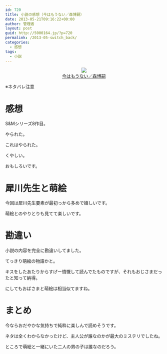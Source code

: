 ```yaml
---
id: 720
title: 小説の感想（今はもうない／森博嗣）
date: 2013-05-21T09:16:22+00:00
author: 管理者
layout: post
guid: http://5000164.jp/?p=720
permalink: /2013-05-switch_back/
categories:
  - 感想
tags:
  - 小説
---
```

<div style="text-align: center;">
  <a href="http://www.amazon.co.jp/gp/product/4062730979/ref=as_li_ss_il?ie=UTF8&#038;camp=247&#038;creative=7399&#038;creativeASIN=4062730979&#038;linkCode=as2&#038;tag=5000164-22"><img border="0" src="http://ws-fe.amazon-adsystem.com/widgets/q?_encoding=UTF8&#038;ASIN=4062730979&#038;Format=_SL160_&#038;ID=AsinImage&#038;MarketPlace=JP&#038;ServiceVersion=20070822&#038;WS=1&#038;tag=5000164-22" /><br /><span>今はもうない／森博嗣</span></a><img src="http://ir-jp.amazon-adsystem.com/e/ir?t=5000164-22&#038;l=as2&#038;o=9&#038;a=4062730979" width="1" height="1" border="0" alt="" style="border:none !important; margin:0px !important;" />
</div>

※ネタバレ注意

# 感想

S&#038;Mシリーズ8作目。
  
やられた。
  
これはやられた。
  
くやしい。
  
おもしろいです。

# 犀川先生と萌絵

今回は犀川先生要素が最初っから多めで嬉しいです。
  
萌絵とのやりとりも見てて楽しいです。

# 勘違い

小説の内容を完全に勘違いしてました。
  
てっきり萌絵の物語かと。
  
キスをしたあたりからすげー憤慨して読んでたものですが、それもおじさまだったと知って納得。
  
にしてもおばさまと萌絵は相当似てますね。

# まとめ

今ならおだやかな気持ちで純粋に楽しんで読めそうです。
  
ネタは全くわからなかったけど、主人公が誰なのかが最大のミステリでしたね。
  
ところで萌絵と一緒にいた二人の男の子は誰なのだろう。